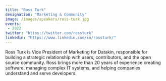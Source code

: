 ```yaml
---
title: "Ross Turk"
designation: "Marketing & Community"
image: /images/speakers/ross-turk.jpg
events:
 - 2022
twitter: "https://twitter.com/rossturk"
linkedin: "https://www.linkedin.com/in/rossturk/"
---
```


Ross Turk is Vice President of Marketing for Datakin, responsible for building a strategic relationship with users, contributors, and the open source community. Ross brings more than 20 years of experience creating software, managing complex IT systems, and helping companies understand and serve developers.